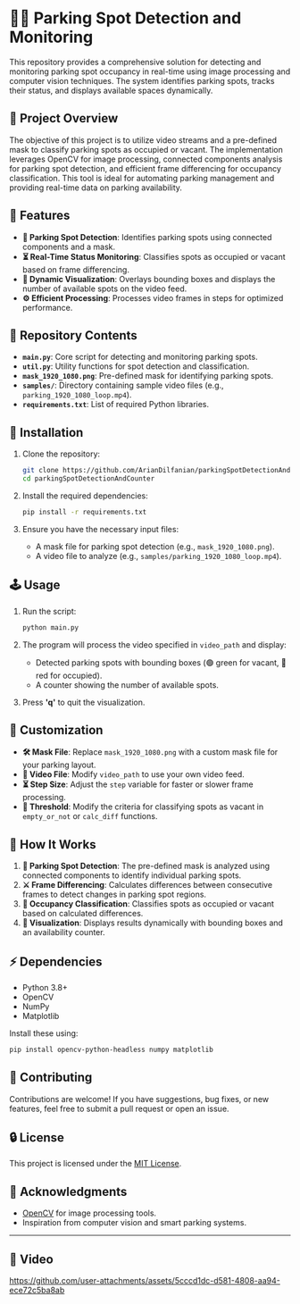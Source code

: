 # 🚗🚧 Parking Spot Detection and Monitoring

This repository provides a comprehensive solution for detecting and monitoring parking spot occupancy in real-time using image processing and computer vision techniques. The system identifies parking spots, tracks their status, and displays available spaces dynamically.

## 🔄 Project Overview
The objective of this project is to utilize video streams and a pre-defined mask to classify parking spots as occupied or vacant. The implementation leverages OpenCV for image processing, connected components analysis for parking spot detection, and efficient frame differencing for occupancy classification. This tool is ideal for automating parking management and providing real-time data on parking availability.

## 🔧 Features
- **🌟 Parking Spot Detection**: Identifies parking spots using connected components and a mask.
- **⏳ Real-Time Status Monitoring**: Classifies spots as occupied or vacant based on frame differencing.
- **🎨 Dynamic Visualization**: Overlays bounding boxes and displays the number of available spots on the video feed.
- **⚙️ Efficient Processing**: Processes video frames in steps for optimized performance.

## 📂 Repository Contents
- **`main.py`**: Core script for detecting and monitoring parking spots.
- **`util.py`**: Utility functions for spot detection and classification.
- **`mask_1920_1080.png`**: Pre-defined mask for identifying parking spots.
- **`samples/`**: Directory containing sample video files (e.g., `parking_1920_1080_loop.mp4`).
- **`requirements.txt`**: List of required Python libraries.

## 🔄 Installation
1. Clone the repository:
   ```bash
   git clone https://github.com/ArianDilfanian/parkingSpotDetectionAndCounter.git
   cd parkingSpotDetectionAndCounter

   ```

2. Install the required dependencies:
   ```bash
   pip install -r requirements.txt
   ```

3. Ensure you have the necessary input files:
   - A mask file for parking spot detection (e.g., `mask_1920_1080.png`).
   - A video file to analyze (e.g., `samples/parking_1920_1080_loop.mp4`).

## 🕹️ Usage
1. Run the script:
   ```bash
   python main.py
   ```

2. The program will process the video specified in `video_path` and display:
   - Detected parking spots with bounding boxes (🟢 green for vacant, 🔴 red for occupied).
   - A counter showing the number of available spots.

3. Press **'q'** to quit the visualization.

## 🔁 Customization
- **🛠️ Mask File**: Replace `mask_1920_1080.png` with a custom mask file for your parking layout.
- **🎥 Video File**: Modify `video_path` to use your own video feed.
- **⏳ Step Size**: Adjust the `step` variable for faster or slower frame processing.
- **🔢 Threshold**: Modify the criteria for classifying spots as vacant in `empty_or_not` or `calc_diff` functions.

## 🔬 How It Works
1. **🏦 Parking Spot Detection**: The pre-defined mask is analyzed using connected components to identify individual parking spots.
2. **⚔️ Frame Differencing**: Calculates differences between consecutive frames to detect changes in parking spot regions.
3. **🔹 Occupancy Classification**: Classifies spots as occupied or vacant based on calculated differences.
4. **🎨 Visualization**: Displays results dynamically with bounding boxes and an availability counter.

## ⚡️ Dependencies
- Python 3.8+
- OpenCV
- NumPy
- Matplotlib

Install these using:
```bash
pip install opencv-python-headless numpy matplotlib
```

## 💪 Contributing
Contributions are welcome! If you have suggestions, bug fixes, or new features, feel free to submit a pull request or open an issue.

## 🔒 License
This project is licensed under the [MIT License](LICENSE).

## 🌟 Acknowledgments
- [OpenCV](https://opencv.org/) for image processing tools.
- Inspiration from computer vision and smart parking systems.

---

## 🎥 Video



https://github.com/user-attachments/assets/5cccd1dc-d581-4808-aa94-ece72c5ba8ab
